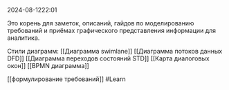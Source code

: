 2024-08-1222:01

Это корень для заметок, описаний, гайдов по моделированию требований и приёмах графического представления информации для аналитика.

Стили диаграмм:
[[Диаграмма swimlane]]
[[Диаграмма потоков данных DFD]]
[[Диаграмма переходов состояний STD]]
[[Карта диалоговых окон]]
[[BPMN диаграмма]]


[[формулирование требований]]
#Learn